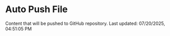 # Auto Push File

Content that will be pushed to GitHub repository.
Last updated: 07/20/2025, 04:51:05 PM